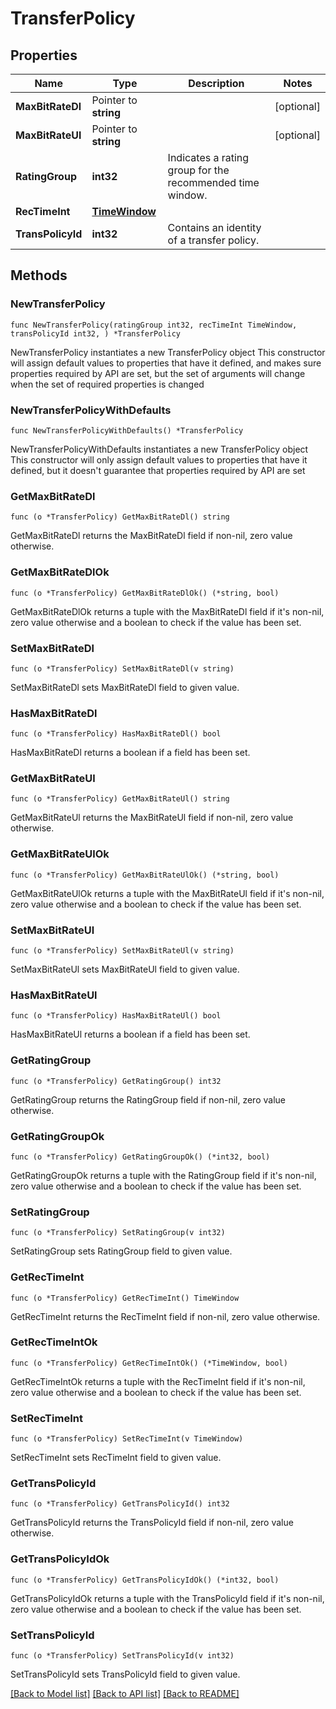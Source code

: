 # TransferPolicy

## Properties

Name | Type | Description | Notes
------------ | ------------- | ------------- | -------------
**MaxBitRateDl** | Pointer to **string** |  | [optional] 
**MaxBitRateUl** | Pointer to **string** |  | [optional] 
**RatingGroup** | **int32** | Indicates a rating group for the recommended time window. | 
**RecTimeInt** | [**TimeWindow**](TimeWindow.md) |  | 
**TransPolicyId** | **int32** | Contains an identity of a transfer policy. | 

## Methods

### NewTransferPolicy

`func NewTransferPolicy(ratingGroup int32, recTimeInt TimeWindow, transPolicyId int32, ) *TransferPolicy`

NewTransferPolicy instantiates a new TransferPolicy object
This constructor will assign default values to properties that have it defined,
and makes sure properties required by API are set, but the set of arguments
will change when the set of required properties is changed

### NewTransferPolicyWithDefaults

`func NewTransferPolicyWithDefaults() *TransferPolicy`

NewTransferPolicyWithDefaults instantiates a new TransferPolicy object
This constructor will only assign default values to properties that have it defined,
but it doesn't guarantee that properties required by API are set

### GetMaxBitRateDl

`func (o *TransferPolicy) GetMaxBitRateDl() string`

GetMaxBitRateDl returns the MaxBitRateDl field if non-nil, zero value otherwise.

### GetMaxBitRateDlOk

`func (o *TransferPolicy) GetMaxBitRateDlOk() (*string, bool)`

GetMaxBitRateDlOk returns a tuple with the MaxBitRateDl field if it's non-nil, zero value otherwise
and a boolean to check if the value has been set.

### SetMaxBitRateDl

`func (o *TransferPolicy) SetMaxBitRateDl(v string)`

SetMaxBitRateDl sets MaxBitRateDl field to given value.

### HasMaxBitRateDl

`func (o *TransferPolicy) HasMaxBitRateDl() bool`

HasMaxBitRateDl returns a boolean if a field has been set.

### GetMaxBitRateUl

`func (o *TransferPolicy) GetMaxBitRateUl() string`

GetMaxBitRateUl returns the MaxBitRateUl field if non-nil, zero value otherwise.

### GetMaxBitRateUlOk

`func (o *TransferPolicy) GetMaxBitRateUlOk() (*string, bool)`

GetMaxBitRateUlOk returns a tuple with the MaxBitRateUl field if it's non-nil, zero value otherwise
and a boolean to check if the value has been set.

### SetMaxBitRateUl

`func (o *TransferPolicy) SetMaxBitRateUl(v string)`

SetMaxBitRateUl sets MaxBitRateUl field to given value.

### HasMaxBitRateUl

`func (o *TransferPolicy) HasMaxBitRateUl() bool`

HasMaxBitRateUl returns a boolean if a field has been set.

### GetRatingGroup

`func (o *TransferPolicy) GetRatingGroup() int32`

GetRatingGroup returns the RatingGroup field if non-nil, zero value otherwise.

### GetRatingGroupOk

`func (o *TransferPolicy) GetRatingGroupOk() (*int32, bool)`

GetRatingGroupOk returns a tuple with the RatingGroup field if it's non-nil, zero value otherwise
and a boolean to check if the value has been set.

### SetRatingGroup

`func (o *TransferPolicy) SetRatingGroup(v int32)`

SetRatingGroup sets RatingGroup field to given value.


### GetRecTimeInt

`func (o *TransferPolicy) GetRecTimeInt() TimeWindow`

GetRecTimeInt returns the RecTimeInt field if non-nil, zero value otherwise.

### GetRecTimeIntOk

`func (o *TransferPolicy) GetRecTimeIntOk() (*TimeWindow, bool)`

GetRecTimeIntOk returns a tuple with the RecTimeInt field if it's non-nil, zero value otherwise
and a boolean to check if the value has been set.

### SetRecTimeInt

`func (o *TransferPolicy) SetRecTimeInt(v TimeWindow)`

SetRecTimeInt sets RecTimeInt field to given value.


### GetTransPolicyId

`func (o *TransferPolicy) GetTransPolicyId() int32`

GetTransPolicyId returns the TransPolicyId field if non-nil, zero value otherwise.

### GetTransPolicyIdOk

`func (o *TransferPolicy) GetTransPolicyIdOk() (*int32, bool)`

GetTransPolicyIdOk returns a tuple with the TransPolicyId field if it's non-nil, zero value otherwise
and a boolean to check if the value has been set.

### SetTransPolicyId

`func (o *TransferPolicy) SetTransPolicyId(v int32)`

SetTransPolicyId sets TransPolicyId field to given value.



[[Back to Model list]](../README.md#documentation-for-models) [[Back to API list]](../README.md#documentation-for-api-endpoints) [[Back to README]](../README.md)



